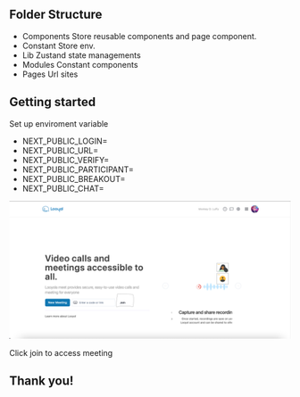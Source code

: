 ## Folder Structure

- Components
  Store reusable components and page component.
- Constant
  Store env.
- Lib
  Zustand state managements
- Modules
  Constant components
- Pages
  Url sites

## Getting started

Set up enviroment variable

- NEXT_PUBLIC_LOGIN=
- NEXT_PUBLIC_URL=
- NEXT_PUBLIC_VERIFY=
- NEXT_PUBLIC_PARTICIPANT=
- NEXT_PUBLIC_BREAKOUT=
- NEXT_PUBLIC_CHAT=

![Landing Page](/public/looyal.png)

Click join to access meeting

## Thank you!
